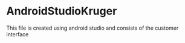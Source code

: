 # AndroidStudioKruger
This file is created using android studio and consists of the customer interface
